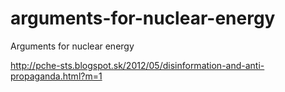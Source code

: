 # arguments-for-nuclear-energy
Arguments for nuclear energy

http://pche-sts.blogspot.sk/2012/05/disinformation-and-anti-propaganda.html?m=1
